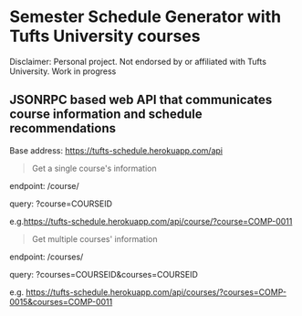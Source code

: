 # Semester Schedule Generator with Tufts University courses
Disclaimer: Personal project. Not endorsed by or affiliated with Tufts University. 
Work in progress

## JSONRPC based web API that communicates course information and schedule recommendations

Base address: https://tufts-schedule.herokuapp.com/api

> Get a single course's information

endpoint: /course/

query: ?course=COURSEID

e.g.https://tufts-schedule.herokuapp.com/api/course/?course=COMP-0011

> Get multiple courses' information

endpoint: /courses/

query: ?courses=COURSEID&courses=COURSEID

e.g. https://tufts-schedule.herokuapp.com/api/courses/?courses=COMP-0015&courses=COMP-0011
